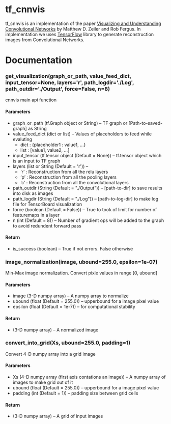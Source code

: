 # tf_cnnvis

tf_cnnvis is an implementation of the paper [Visualizing and Understanding Convolutional Networks](https://www.cs.nyu.edu/~fergus/papers/zeilerECCV2014.pdf) by Matthew D. Zeiler and Rob Fergus. In implementation we uses [TensorFlow](https://www.tensorflow.org/) library to generate reconstruction images from Convolutional Networks.

# Documentation
### get_visualization(graph_or_path, value_feed_dict, input_tensor=None, layers='r', path_logdir='./Log', path_outdir='./Output', force=False, n=8) 
cnnvis main api function
#### Parameters
* graph_or_path (tf.Graph object or String) – TF graph or [Path-to-saved-graph] as String
* value_feed_dict (dict or list) – Values of placeholders to feed while evaluting
    * dict : {placeholder1 : value1, ...}
    * list : [value1, value2, ...]
* input_tensor (tf.tensor object (Default = None)) – tf.tensor object which is an input to TF graph
* layers (list or String (Default = 'r')) – 
    * ‘r’ : Reconstruction from all the relu layers 
    * ‘p’ : Reconstruction from all the pooling layers 
    * ‘c’ : Reconstruction from all the convolutional layers
* path_outdir (String (Default = "./Output")) – [path-to-dir] to save results into disk as images
* path_logdir (String (Default = "./Log")) – [path-to-log-dir] to make log file for TensorBoard visualization
* force (boolean (Default = False)) – True to took of limit for number of featuremaps in a layer
* n (int (Default = 8)) – Number of gradient ops will be added to the graph to avoid redundent forward pass

#### Return
* is_success (boolean) – True if not errors. False otherwise

### image_normalization(image, ubound=255.0, epsilon=1e-07)
Min-Max image normalization. Convert pixle values in range [0, ubound]
#### Parameters
* image (3-D numpy array) – A numpy array to normalize
* ubound (float (Default = 255.0)) – upperbound for a image pixel value
* epsilon (float (Default = 1e-7)) – for computational stability

#### Return
* (3-D numpy array) – A normalized image

### convert_into_grid(Xs, ubound=255.0, padding=1)
Convert 4-D numpy array into a grid image
#### Parameters
* Xs (4-D numpy array (first axis contations an image)) – A numpy array of images to make grid out of it
* ubound (float (Default = 255.0)) – upperbound for a image pixel value
* padding (int (Default = 1)) – padding size between grid cells

#### Return
* (3-D numpy array) – A grid of input images

